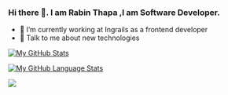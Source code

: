 ### Hi there 👋. I am Rabin Thapa ,I am Software Developer.

-   🌱 I’m currently working at Ingrails as a frontend developer
-   💬 Talk to me about new technologies

[![My GitHub Stats](https://github-readme-stats.vercel.app/api/?username=RabinThapa1998&count_private=true&theme=tokyonight&showicons=true)]()

[![My GitHub Language Stats](https://github-readme-stats.vercel.app/api/top-langs/?username=RabinThapa1998&langs_count=5&theme=tokyonight)]()

![](https://komarev.com/ghpvc/?username=RabinThapa1998&color=green)

